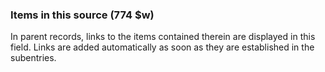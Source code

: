 ### Items in this source (774 $w)

In parent records, links to the items contained therein are displayed in this field. Links are added automatically as soon as they are established in the subentries.
